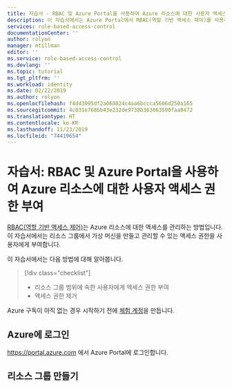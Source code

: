 ```yaml
---
title: 자습서 - RBAC 및 Azure Portal을 사용하여 Azure 리소스에 대한 사용자 액세스 권한 부여
description: 이 자습서에서는 Azure Portal에서 RBAC(역할 기반 액세스 제어)를 사용하여 Azure 리소스에 대한 사용자 액세스 권한을 부여하는 방법을 알아봅니다.
services: role-based-access-control
documentationCenter: ''
author: rolyon
manager: mtillman
editor: ''
ms.service: role-based-access-control
ms.devlang: ''
ms.topic: tutorial
ms.tgt_pltfrm: ''
ms.workload: identity
ms.date: 02/22/2019
ms.author: rolyon
ms.openlocfilehash: f4dd3995df2a068824c4aa6bccca5606d250a165
ms.sourcegitcommit: 4c831e768bb43e232de9738b363063590faa0472
ms.translationtype: HT
ms.contentlocale: ko-KR
ms.lasthandoff: 11/23/2019
ms.locfileid: "74419654"
---
```

# <a name="tutorial-grant-a-user-access-to-azure-resources-using-rbac-and-the-azure-portal"></a>자습서: RBAC 및 Azure Portal을 사용하여 Azure 리소스에 대한 사용자 액세스 권한 부여

[RBAC(역할 기반 액세스 제어)](overview.md)는 Azure 리소스에 대한 액세스를 관리하는 방법입니다. 이 자습서에서는 리소스 그룹에서 가상 머신을 만들고 관리할 수 있는 액세스 권한을 사용자에게 부여합니다.

이 자습서에서는 다음 방법에 대해 알아봅니다.

> [!div class="checklist"]
> * 리소스 그룹 범위에 속한 사용자에게 액세스 권한 부여
> * 액세스 권한 제거

Azure 구독이 아직 없는 경우 시작하기 전에 [체험 계정](https://azure.microsoft.com/free/?WT.mc_id=A261C142F)을 만듭니다.

## <a name="sign-in-to-azure"></a>Azure에 로그인
 
https://portal.azure.com 에서 Azure Portal에 로그인합니다.

## <a name="create-a-resource-group"></a>리소스 그룹 만들기
